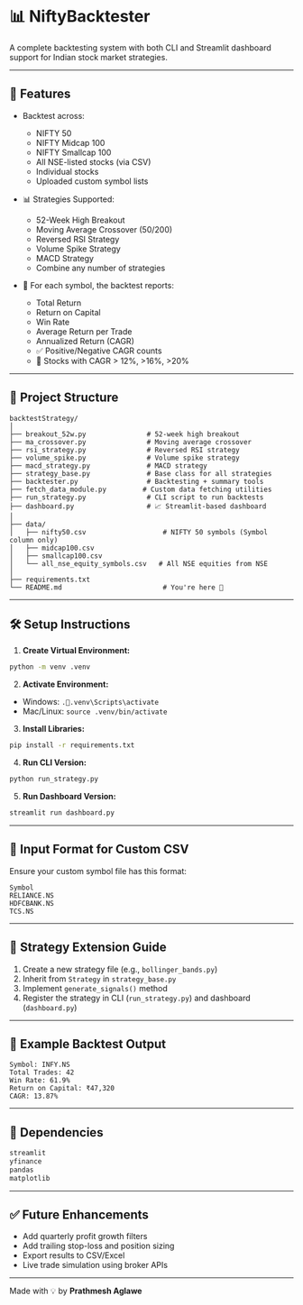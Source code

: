 # 📊 NiftyBacktester

A complete backtesting system with both CLI and Streamlit dashboard support for Indian stock market strategies.

---

## 🚀 Features

- Backtest across:

  - NIFTY 50
  - NIFTY Midcap 100
  - NIFTY Smallcap 100
  - All NSE-listed stocks (via CSV)
  - Individual stocks
  - Uploaded custom symbol lists

- 📊 Strategies Supported:

  - 52-Week High Breakout
  - Moving Average Crossover (50/200)
  - Reversed RSI Strategy
  - Volume Spike Strategy
  - MACD Strategy
  - Combine any number of strategies

- 🔎 For each symbol, the backtest reports:

  - Total Return
  - Return on Capital
  - Win Rate
  - Average Return per Trade
  - Annualized Return (CAGR)
  - ✅ Positive/Negative CAGR counts
  - 📍 Stocks with CAGR > 12%, >16%, >20%

---

## 📂 Project Structure

```
backtestStrategy/
│
├── breakout_52w.py               # 52-week high breakout
├── ma_crossover.py               # Moving average crossover
├── rsi_strategy.py               # Reversed RSI strategy
├── volume_spike.py               # Volume spike strategy
├── macd_strategy.py              # MACD strategy
├── strategy_base.py              # Base class for all strategies
├── backtester.py                 # Backtesting + summary tools
├── fetch_data_module.py         # Custom data fetching utilities
├── run_strategy.py               # CLI script to run backtests
├── dashboard.py                  # 📈 Streamlit-based dashboard
│
├── data/
│   ├── nifty50.csv                   # NIFTY 50 symbols (Symbol column only)
│   ├── midcap100.csv
│   ├── smallcap100.csv
│   └── all_nse_equity_symbols.csv   # All NSE equities from NSE
│
├── requirements.txt
└── README.md                         # You're here 👋
```

---

## 🛠️ Setup Instructions

1. **Create Virtual Environment:**

```bash
python -m venv .venv
```

2. **Activate Environment:**

- Windows: `..venv\Scripts\activate`
- Mac/Linux: `source .venv/bin/activate`

3. **Install Libraries:**

```bash
pip install -r requirements.txt
```

4. **Run CLI Version:**

```bash
python run_strategy.py
```

5. **Run Dashboard Version:**

```bash
streamlit run dashboard.py
```

---

## 📄 Input Format for Custom CSV

Ensure your custom symbol file has this format:

```
Symbol
RELIANCE.NS
HDFCBANK.NS
TCS.NS
```

---

## 🧐 Strategy Extension Guide

1. Create a new strategy file (e.g., `bollinger_bands.py`)
2. Inherit from `Strategy` in `strategy_base.py`
3. Implement `generate_signals()` method
4. Register the strategy in CLI (`run_strategy.py`) and dashboard (`dashboard.py`)

---

## 🧪 Example Backtest Output

```
Symbol: INFY.NS
Total Trades: 42
Win Rate: 61.9%
Return on Capital: ₹47,320
CAGR: 13.87%
```

---

## 📌 Dependencies

```txt
streamlit
yfinance
pandas
matplotlib
```

---

## ✅ Future Enhancements

- Add quarterly profit growth filters
- Add trailing stop-loss and position sizing
- Export results to CSV/Excel
- Live trade simulation using broker APIs

---

Made with 💡 by **Prathmesh Aglawe**
